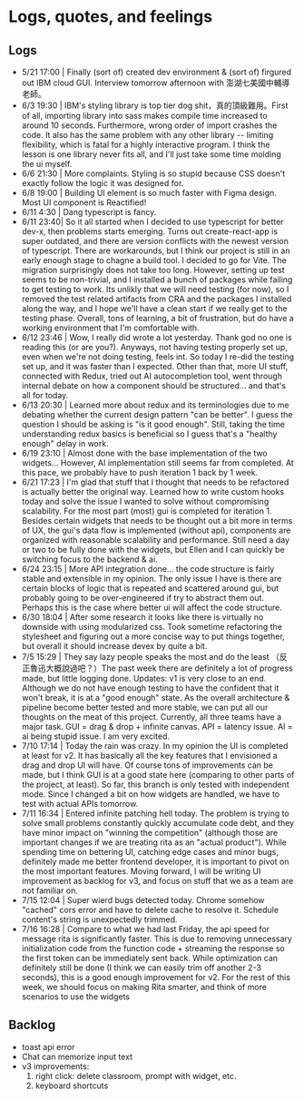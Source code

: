 # Logs, quotes, and feelings

## Logs

- 5/21 17:00 | Finally (sort of) created dev environment & (sort of) firgured out IBM cloud GUI. Interview tomorrow afternoon with 澎湖七美國中輔導老師。
- 6/3 19:30 | IBM's styling library is top tier dog shit，真的頂級難用。First of all, importing library into sass makes compile time increased to around 10 seconds. Furthermore, wrong order of import crashes the code. It also has the same problem with any other library -- limiting flexibility, which is fatal for a highly interactive program. I think the lesson is one library never fits all, and I'll just take some time molding the ui myself.
- 6/6 21:30 | More complaints. Styling is so stupid because CSS doesn't exactly follow the logic it was designed for.
- 6/8 19:00 | Building UI element is so much faster with Figma design. Most UI component is Reactified!
- 6/11 4:30 | Dang typescript is fancy.
- 6/11 23:40| So it all started when I decided to use typescript for better dev-x, then problems starts emerging. Turns out create-react-app is super outdated, and there are version conflicts with the newest version of typescript. There are workarounds, but I think our project is still in an early enough stage to chagne a build tool. I decided to go for Vite. The migration surprisingly does not take too long. However, setting up test seems to be non-trivial, and I installed a bunch of packages while failing to get testing to work. Its unlikly that we will need testing (for now), so I removed the test related artifacts from CRA and the packages I installed along the way, and I hope we'll have a clean start if we really get to the testing phase. Overall, tons of learning, a bit of frustration, but do have a working environment that I'm comfortable with.
- 6/12 23:46 | Wow, I really did wrote a lot yesterday. Thank god no one is reading this (or are you?). Anyways, not having testing properly set up, even when we're not doing testing, feels int. So today I re-did the testing set up, and it was faster than I expected. Other than that, more UI stuff, connected with Redux, tried out AI autocompletion tool, went through internal debate on how a component should be structured... and that's all for today.
- 6/13 20:30 | Learned more about redux and its terminologies due to me debating whether the current design pattern "can be better". I guess the question I should be asking is "is it good enough". Still, taking the time understanding redux basics is beneficial so I guess that's a "healthy enough" delay in work.
- 6/19 23:10 | Almost done with the base implementation of the two widgets... However, AI implementation still seems far from completed. At this pace, we probably have to push iteration 1 back by 1 week.
- 6/21 17:23 | I'm glad that stuff that I thought that needs to be refactored is actually better the original way. Learned how to write custom hooks today and solve the issue I wanted to solve without compromising scalability. For the most part (most) gui is completed for iteration 1. Besides certain widgets that needs to be thought out a bit more in terms of UX, the gui's data flow is implemented (without api), components are organized with reasonable scalability and performance. Still need a day or two to be fully done with the widgets, but Ellen and I can quickly be switching focus to the backend & ai.
- 6/24 23:15 | More API integration done... the code structure is fairly stable and extensible in my opinion. The only issue I have is there are certain blocks of logic that is repeated and scattered around gui, but probably going to be over-engineered if try to abstract them out. Perhaps this is the case where better ui will affect the code structure.
- 6/30 18:04 | After some research it looks like there is virtually no downside with using modularized css. Took sometime refactoring the stylesheet and figuring out a more concise way to put things together, but overall it should increase devex by quite a bit.
- 7/5 15:29 | They say lazy people speaks the most and do the least （反正魯迅大概說過吧？）The past week there are definitely a lot of progress made, but little logging done. Updates: v1 is very close to an end. Although we do not have enough testing to have the confident that it won't break, it is at a "good enough" state. As the overall architecture & pipeline become better tested and more stable, we can put all our thoughts on the meat of this project. Currently, all three teams have a major task. GUI = drag & drop + infinite canvas. API = latency issue. AI = ai being stupid issue. I am very excited.
- 7/10 17:14 | Today the rain was crazy. In my opinion the UI is completed at least for v2. It has basically all the key features that I envisioned a drag and drop UI will have. Of course tons of improvements can be made, but I think GUI is at a good state here (comparing to other parts of the project, at least). So far, this branch is only tested with independent mode. Since I changed a bit on how widgets are handled, we have to test with actual APIs tomorrow.
- 7/11 16:34 | Entered infinite patching hell today. The problem is trying to solve small problems constantly quickly accumulate code debt, and they have minor impact on "winning the competition" (although those are important changes if we are treating rita as an "actual product"). While spending time on bettering UI, catching edge cases and minor bugs, definitely made me better frontend developer, it is important to pivot on the most important features. Moving forward, I will be writing UI improvement as backlog for v3, and focus on stuff that we as a team are not familiar on.
- 7/15 12:04 | Super wierd bugs detected today. Chrome somehow "cached" cors error and have to delete cache to resolve it. Schedule content's string is unexpectedly trimmed.
- 7/16 16:28 | Compare to what we had last Friday, the api speed for message rita is significantly faster. This is due to removing unnecessary initialization code from the function code + streaming the response so the first token can be immediately sent back. While optimization can definitely still be done (I think we can easily trim off another 2-3 seconds), this is a good enough improvement for v2. For the rest of this week, we should focus on making Rita smarter, and think of more scenarios to use the widgets

## Backlog

- toast api error
- Chat can memorize input text
- v3 improvements:
  1. right click: delete classroom, prompt with widget, etc.
  2. keyboard shortcuts
